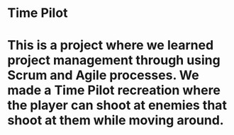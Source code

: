 # Time Pilot
# This is a project where we learned project management through using Scrum and Agile processes. We made a Time Pilot recreation where the player can shoot at enemies that shoot at them while moving around.
